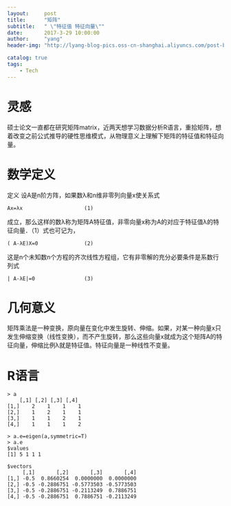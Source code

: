 ```yaml
---
layout:     post
title:      "矩阵"
subtitle:   " \"特征值 特征向量\""
date:       2017-3-29 10:00:00
author:     "yang"
header-img: "http://lyang-blog-pics.oss-cn-shanghai.aliyuncs.com/post-bg-2017/0330/170330.jpg"

catalog: true
tags:
    - Tech
---
```


# 灵感

硕士论文一直都在研究矩阵matrix，近两天想学习数据分析R语言，重拾矩阵，想着改变之前公式推导的硬性思维模式，从物理意义上理解下矩阵的特征值和特征向量。


# 数学定义

定义 设A是n阶方阵，如果数λ和n维非零列向量x使关系式
```Math
Ax=λx                    (1)
```
成立，那么这样的数λ称为矩阵A特征值，非零向量x称为A的对应于特征值λ的特征向量．（1）式也可记为，
```Math
( A-λE)X=0               (2)
```
这是n个未知数n个方程的齐次线性方程组，它有非零解的充分必要条件是系数行列式
```Math
| A-λE|=0                (3)
```


# 几何意义

矩阵乘法是一种变换，原向量在变化中发生旋转、伸缩。如果，对某一种向量x只发生伸缩变换（线性变换），而不产生旋转，那么这些向量x就成为这个矩阵A的特征向量，伸缩比例λ就是特征值。特征向量是一种线性不变量。


# R语言

```
> a
    [,1] [,2] [,3] [,4]
[1,]    2    1    1    1
[2,]    1    2    1    1
[3,]    1    1    2    1
[4,]    1    1    1    2

> a.e=eigen(a,symmetric=T)
> a.e
$values
[1] 5 1 1 1

$vectors
     [,1]       [,2]       [,3]       [,4]
[1,] -0.5  0.8660254  0.0000000  0.0000000
[2,] -0.5 -0.2886751 -0.5773503 -0.5773503
[3,] -0.5 -0.2886751 -0.2113249  0.7886751
[4,] -0.5 -0.2886751  0.7886751 -0.2113249

```
